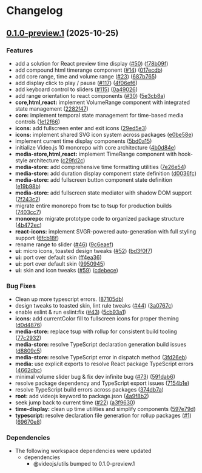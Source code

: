 # Changelog

## [0.1.0-preview.1](https://github.com/muxinc/vjs-10-monorepo/compare/@videojs/core@0.1.0-preview.0...@videojs/core@0.1.0-preview.1) (2025-10-25)


### Features

* add a solution for React preview time display ([#50](https://github.com/muxinc/vjs-10-monorepo/issues/50)) ([f78b09f](https://github.com/muxinc/vjs-10-monorepo/commit/f78b09fd16b7a9ee5a404c9260e3e764fb77ddde))
* add compound html timerange component ([#14](https://github.com/muxinc/vjs-10-monorepo/issues/14)) ([017ecdb](https://github.com/muxinc/vjs-10-monorepo/commit/017ecdbff991d140ea42e4a855269a54e0a19adc))
* add core range, time and volume range ([#23](https://github.com/muxinc/vjs-10-monorepo/issues/23)) ([687b765](https://github.com/muxinc/vjs-10-monorepo/commit/687b7655b0b6356c28663ca85c8f6d25a1023c18))
* add display click to play / pause ([#117](https://github.com/muxinc/vjs-10-monorepo/issues/117)) ([4f06ef6](https://github.com/muxinc/vjs-10-monorepo/commit/4f06ef6c7684fd7064ca76685003a1c38ebd09cd))
* add keyboard control to sliders ([#115](https://github.com/muxinc/vjs-10-monorepo/issues/115)) ([0a49026](https://github.com/muxinc/vjs-10-monorepo/commit/0a4902623d58f51055b1cc65498a0e716533ec29))
* add range orientation to react components ([#30](https://github.com/muxinc/vjs-10-monorepo/issues/30)) ([5e3cb8a](https://github.com/muxinc/vjs-10-monorepo/commit/5e3cb8ad8134ecaf20b6e021e301a38b8ed06de2))
* **core,html,react:** implement VolumeRange component with integrated state management ([2282f47](https://github.com/muxinc/vjs-10-monorepo/commit/2282f4799b1c3fc3c55473bdfc2def86384d5d19))
* **core:** implement temporal state management for time-based media controls ([1e12f66](https://github.com/muxinc/vjs-10-monorepo/commit/1e12f66f16eedfe13af17ccfabca7ab0e8239313))
* **icons:** add fullscreen enter and exit icons ([29ed5e3](https://github.com/muxinc/vjs-10-monorepo/commit/29ed5e37593d7b5b40dba36bbadac5eed71c2710))
* **icons:** implement shared SVG icon system across packages ([e0be58e](https://github.com/muxinc/vjs-10-monorepo/commit/e0be58e094e65ea72af99b2c1e1d87c507c251bd))
* implement current time display components ([5bd0a15](https://github.com/muxinc/vjs-10-monorepo/commit/5bd0a154dbba01d2a5d11eb1f548fe4baa581675))
* initialize Video.js 10 monorepo with core architecture ([4b0d84e](https://github.com/muxinc/vjs-10-monorepo/commit/4b0d84e9c8adfa7401084389da5deb751420b629))
* **media-store,html,react:** implement TimeRange component with hook-style architecture ([c29fd2c](https://github.com/muxinc/vjs-10-monorepo/commit/c29fd2c2c1edd61c09a6683041c709a990d8a6f0))
* **media-store:** add comprehensive time formatting utilities ([7e26e54](https://github.com/muxinc/vjs-10-monorepo/commit/7e26e547ea0b98c6366d6cf1b3800b5f253767a7))
* **media-store:** add duration display component state definition ([d0036fc](https://github.com/muxinc/vjs-10-monorepo/commit/d0036fc7d68b4e50c5c7af863105900f20bee12c))
* **media-store:** add fullscreen button component state definition ([e19b98b](https://github.com/muxinc/vjs-10-monorepo/commit/e19b98b1200f80f5303b4c8a76948254c95a8c81))
* **media-store:** add fullscreen state mediator with shadow DOM support ([7f243c2](https://github.com/muxinc/vjs-10-monorepo/commit/7f243c22d85f45c5f7a88e3638f03ce774667d20))
* migrate entire monorepo from tsc to tsup for production builds ([7403cc7](https://github.com/muxinc/vjs-10-monorepo/commit/7403cc728119322888e527468a07a7634f43b32a))
* **monorepo:** migrate prototype code to organized package structure ([4b472ec](https://github.com/muxinc/vjs-10-monorepo/commit/4b472ec49cd91f0af61cb5aaa039d428982d3b91))
* **react-icons:** implement SVGR-powered auto-generation with full styling support ([6fcb18f](https://github.com/muxinc/vjs-10-monorepo/commit/6fcb18f1d2b108990025f8ea67b3a31e17879d49))
* rename range to slider ([#46](https://github.com/muxinc/vjs-10-monorepo/issues/46)) ([9c6eaef](https://github.com/muxinc/vjs-10-monorepo/commit/9c6eaef2aa61771ae1407d0a594b3f790e0ff665))
* **ui:** micro icons, toasted design tweaks ([#52](https://github.com/muxinc/vjs-10-monorepo/issues/52)) ([bd3f0f7](https://github.com/muxinc/vjs-10-monorepo/commit/bd3f0f7510480125653506d8e2e560234f6c06f2))
* **ui:** port over default skin ([ff4ea36](https://github.com/muxinc/vjs-10-monorepo/commit/ff4ea3693e63ab3b5a728988ca44f3bab669e8ff))
* **ui:** port over default skin ([9950945](https://github.com/muxinc/vjs-10-monorepo/commit/995094500823e1063e7ae291c9a2ea9a4aa74847))
* **ui:** skin and icon tweaks ([#59](https://github.com/muxinc/vjs-10-monorepo/issues/59)) ([cdebece](https://github.com/muxinc/vjs-10-monorepo/commit/cdebece1ebe8e5160b90e49ac2cbf05a7e0b6dca))


### Bug Fixes

* Clean up more typescript errors. ([87105db](https://github.com/muxinc/vjs-10-monorepo/commit/87105db6be31038fc92862c240898984d02932eb))
* design tweaks to toasted skin, lint rule tweaks ([#44](https://github.com/muxinc/vjs-10-monorepo/issues/44)) ([3a0767c](https://github.com/muxinc/vjs-10-monorepo/commit/3a0767c3407b2d6d8af3d3a8afd57b1e76efda85))
* enable eslint & run eslint:fix ([#43](https://github.com/muxinc/vjs-10-monorepo/issues/43)) ([5cb93a1](https://github.com/muxinc/vjs-10-monorepo/commit/5cb93a14a7f47d66d5c71f9b82867621beda236c))
* **icons:** add currentColor fill to fullscreen icons for proper theming ([d0d4876](https://github.com/muxinc/vjs-10-monorepo/commit/d0d487601eb2da669be9a83cc8201d94998ec334))
* **media-store:** replace tsup with rollup for consistent build tooling ([77c2932](https://github.com/muxinc/vjs-10-monorepo/commit/77c2932b8d504a3c66e0af3badf3b1332d5d92c0))
* **media-store:** resolve TypeScript declaration generation build issues ([d8809c5](https://github.com/muxinc/vjs-10-monorepo/commit/d8809c5abe066a39a14b423be239fe7c0c234632))
* **media-store:** resolve TypeScript error in dispatch method ([3fd26eb](https://github.com/muxinc/vjs-10-monorepo/commit/3fd26eb6544809d6a3e00a45e916f5e9fd61ae2a))
* **media:** use explicit exports to resolve React package TypeScript errors ([4662dbc](https://github.com/muxinc/vjs-10-monorepo/commit/4662dbcbb1811293c98c803f8057a2534114d4ea))
* minimal volume slider bug & fix dev infinite bug ([#73](https://github.com/muxinc/vjs-10-monorepo/issues/73)) ([591dab6](https://github.com/muxinc/vjs-10-monorepo/commit/591dab66caf8829017688007320f92b7445c4baa))
* resolve package dependency and TypeScript export issues ([7154b1e](https://github.com/muxinc/vjs-10-monorepo/commit/7154b1e44674a61735ab0f393a8bed3fcc689f8d))
* resolve TypeScript build errors across packages ([374db7a](https://github.com/muxinc/vjs-10-monorepo/commit/374db7afc07d6211bfd3f8079bbcd9613f3b69f3))
* **root:** add videojs keyword to package.json ([4a9f8b2](https://github.com/muxinc/vjs-10-monorepo/commit/4a9f8b2ad6fb27b463dcfe8d1a5fd883c9fa21d1))
* seek jump back to current time ([#22](https://github.com/muxinc/vjs-10-monorepo/issues/22)) ([a3f9630](https://github.com/muxinc/vjs-10-monorepo/commit/a3f9630bd1eb34a16f339ffd30071b8adc864ca0))
* **time-display:** clean up time utilities and simplify components ([597e79d](https://github.com/muxinc/vjs-10-monorepo/commit/597e79d7fc12737353c8c9eb3f6e77ef0a04e9ed))
* **typescript:** resolve declaration file generation for rollup packages ([#1](https://github.com/muxinc/vjs-10-monorepo/issues/1)) ([69670e8](https://github.com/muxinc/vjs-10-monorepo/commit/69670e8d7134db34aee665d8871cd17901625915))


### Dependencies

* The following workspace dependencies were updated
  * dependencies
    * @videojs/utils bumped to 0.1.0-preview.1
